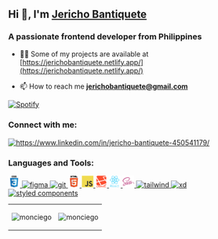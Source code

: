 ## Hi 👋, I'm [Jericho Bantiquete](https://jerichobantiquete.netlify.app/)
<h3 align="left">A passionate frontend developer from Philippines</h3>

- 👨‍💻 Some of my projects are available at [https://jerichobantiquete.netlify.app/](https://jerichobantiquete.netlify.app/)

- 📫 How to reach me **jerichobantiquete@gmail.com**

[![Spotify](https://novatorem-hazel-psi.vercel.app/api/spotify?background_color=0D1117&border_color=f2f2f2)](https://open.spotify.com/user/bwbn9zmf30zbwy254iksud8lc)

<h3 align="left">Connect with me:</h3>
<p align="left">
<a href="https://linkedin.com/in/https://www.linkedin.com/in/jericho-bantiquete-450541179/" target="blank"><img align="center" src="https://raw.githubusercontent.com/rahuldkjain/github-profile-readme-generator/master/src/images/icons/Social/linked-in-alt.svg" alt="https://www.linkedin.com/in/jericho-bantiquete-450541179/" height="20" width="30" /></a>
</p>

<h3 align="left">Languages and Tools:</h3>
<p align="left"> <a href="https://www.w3schools.com/css/" target="_blank" rel="noreferrer"> <img src="https://raw.githubusercontent.com/devicons/devicon/master/icons/css3/css3-original-wordmark.svg" alt="css3" width="24" height="24"/> </a> <a href="https://www.figma.com/" target="_blank" rel="noreferrer"> <img src="https://www.vectorlogo.zone/logos/figma/figma-icon.svg" alt="figma" width="24" height="24"/> </a> <a href="https://git-scm.com/" target="_blank" rel="noreferrer"> <img src="https://www.vectorlogo.zone/logos/git-scm/git-scm-icon.svg" alt="git" width="24" height="24"/> </a> <a href="https://www.w3.org/html/" target="_blank" rel="noreferrer"> <img src="https://raw.githubusercontent.com/devicons/devicon/master/icons/html5/html5-original-wordmark.svg" alt="html5" width="24" height="24"/> </a> <a href="https://developer.mozilla.org/en-US/docs/Web/JavaScript" target="_blank" rel="noreferrer"> <img src="https://raw.githubusercontent.com/devicons/devicon/master/icons/javascript/javascript-original.svg" alt="javascript" width="24" height="24"/> </a> <a href="https://laravel.com/" target="_blank" rel="noreferrer"> <img src="https://raw.githubusercontent.com/devicons/devicon/master/icons/laravel/laravel-plain-wordmark.svg" alt="laravel" width="24" height="24"/> </a> <a href="https://reactjs.org/" target="_blank" rel="noreferrer"> <img src="https://raw.githubusercontent.com/devicons/devicon/master/icons/react/react-original-wordmark.svg" alt="react" width="24" height="24"/> </a> <a href="https://sass-lang.com" target="_blank" rel="noreferrer"> <img src="https://raw.githubusercontent.com/devicons/devicon/master/icons/sass/sass-original.svg" alt="sass" width="24" height="24"/> </a> <a href="https://tailwindcss.com/" target="_blank" rel="noreferrer"> <img src="https://www.vectorlogo.zone/logos/tailwindcss/tailwindcss-icon.svg" alt="tailwind" width="24" height="24"/> </a> <a href="https://www.adobe.com/products/xd.html" target="_blank" rel="noreferrer"> <img src="https://cdn.worldvectorlogo.com/logos/adobe-xd.svg" alt="xd" width="24" height="24"/> </a> <a href="https://styled-components.com/" target="_blank" rel="noreferrer"> <img src="https://cdn.worldvectorlogo.com/logos/styled-components-1.svg" alt="styled components" width="24" height="24"/> </a>
</p>


<!-- <p>&nbsp;<img align="center" src="https://github-readme-stats.vercel.app/api?username=monciego&show_icons=true&locale=en" alt="monciego" /></p> -->

<!-- <p><img align="center" src="https://github-readme-streak-stats.herokuapp.com/?user=monciego&" alt="monciego" /></p> -->

<table width="100%"> 
  <tr>
  <td width="50%">
<p><img align="center" src="https://github-readme-stats.vercel.app/api?username=monciego&show_icons=true&locale=en"  alt="monciego" /></p> 

  </td>
  <td width="50%">

<p><img align="center" src="https://github-readme-streak-stats.herokuapp.com/?user=monciego&"  alt="monciego" /></p>
  </td>
</table>

